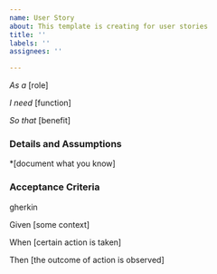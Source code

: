 ```yaml
---
name: User Story
about: This template is creating for user stories
title: ''
labels: ''
assignees: ''

---
```


*As a* [role]

*I need* [function]

*So that* [benefit]

### Details and Assumptions

*[document what you know]

### Acceptance Criteria

gherkin

Given [some context]

When [certain action is taken]

Then [the outcome of action is observed]
